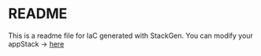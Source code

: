 # README
This is a readme file for IaC generated with StackGen.
You can modify your appStack -> [here](http://main.dev.stackgen.com/appstacks/6b90a9b5-1a7f-4647-9fb1-b66ba5f929fd)
